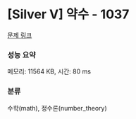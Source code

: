 # [Silver V] 약수 - 1037 

[문제 링크](https://www.acmicpc.net/problem/1037) 

### 성능 요약

메모리: 11564 KB, 시간: 80 ms

### 분류

수학(math), 정수론(number_theory)


